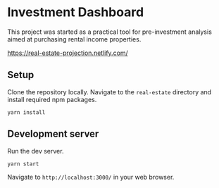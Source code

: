 # Investment Dashboard

This project was started as a practical tool for pre-investment analysis aimed at
purchasing rental income properties.

https://real-estate-projection.netlify.com/

## Setup

Clone the repository locally. Navigate to the `real-estate` directory and install required npm packages.

`yarn install`

## Development server

Run the dev server. 

`yarn start`

Navigate to `http://localhost:3000/` in your web browser.
